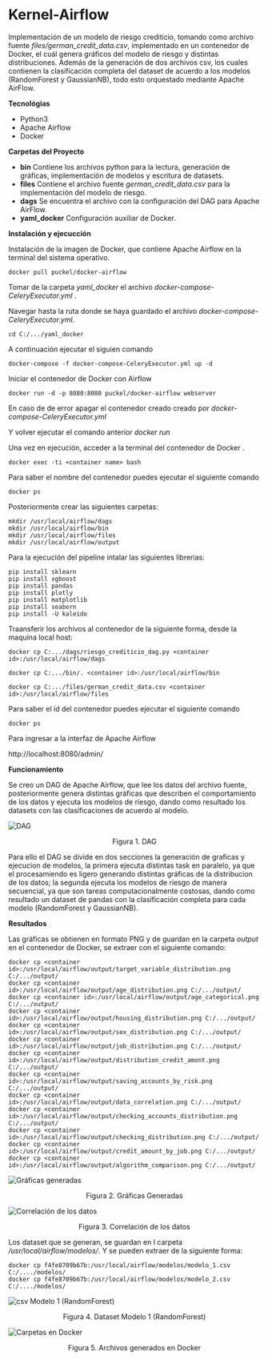 # Kernel-Airflow
Implementación de un modelo de riesgo crediticio, tomando como archivo fuente *files/german_credit_data.csv*, implementado en un contenedor de Docker, el cuál genera gráficos del modelo de riesgo y distintas distribuciones. Además de la generación de dos archivos csv, los cuales contienen la clasificación completa del dataset de acuerdo a los modelos (RandomForest y GaussianNB), todo esto orquestado mediante Apache AirFlow.


**Tecnológias**
- Python3
- Apache Airflow 
- Docker

**Carpetas del Proyecto**
- **bin** Contiene los archivos python para la lectura, generación de gráficas, implementación de modelos y escritura de datasets.
- **files** Contiene el archivo fuente *german_credit_data.csv* para la implementación del modelo de riesgo. 
- **dags** Se encuentra el archivo con la configuración del DAG para Apache AirFlow.
- **yaml_docker** Configuración auxiliar de Docker.

**Instalación y ejecucción**<a name="Instalacion"></a>

Instalación de la imagen de Docker, que contiene Apache Airflow en la terminal del sistema operativo.

```shell
docker pull puckel/docker-airflow
```

Tomar de la carpeta *yaml_docker* el archivo *docker-compose-CeleryExecutor.yml* .

Navegar hasta la ruta donde se haya guardado el archivo *docker-compose-CeleryExecutor.yml*.

```shell
cd C:/.../yaml_docker
```
A continuación ejecutar el siguien comando 
```shell
docker-compose -f docker-compose-CeleryExecutor.yml up -d
```
Iniciar el contenedor de Docker con Airflow

```shell
docker run -d -p 8080:8080 puckel/docker-airflow webserver
```
En caso de de error apagar el contenedor creado creado por *docker-compose-CeleryExecutor.yml*

Y volver ejecutar el comando anterior *docker run*

Una vez en ejecución, acceder a la terminal del contenedor de Docker .

```shell
docker exec -ti <container name> bash
```
Para saber el nombre del contenedor puedes ejecutar el siguiente comando 
```shell
docker ps
```

Posteriormente crear las siguientes carpetas:

```shell
mkdir /usr/local/airflow/dags
mkdir /usr/local/airflow/bin
mkdir /usr/local/airflow/files
mkdir /usr/local/airflow/output
```
Para la ejecución del pipeline intalar las siguientes librerias:

```shell
pip install sklearn
pip install xgboost
pip install pandas
pip install plotly
pip install matplotlib
pip install seaborn
pip install -U kaleido
```

Traansferir los archivos al contenedor de la siguiente forma, desde la maquina local host:

```shell
docker cp C:.../dags/riesgo_crediticio_dag.py <container id>:/usr/local/airflow/dags

docker cp C:.../bin/. <container id>:/usr/local/airflow/bin

docker cp C:.../files/german_credit_data.csv <container id>:/usr/local/airflow/files
```
Para saber el id del contenedor puedes ejecutar el siguiente comando 

```shell
docker ps
```
Para ingresar a la interfaz de Apache Airflow

http://localhost:8080/admin/

**Funcionamiento**<a name="Funcionamiento"></a>

Se creo un DAG de Apache Airflow, que lee los datos del archivo fuente, posteriormente genera distintas gráficas que describen el comportamiento de los datos y ejecuta los modelos de riesgo, dando como resultado los datasets con las clasificaciones de acuerdo al modelo.

 ![DAG](https://github.com/garagaby/Kernel-Airflow/blob/main/imagenes_resultado/DAG.PNG)
<p align="center">
Figura 1. DAG
</p>
Para ello el DAG se divide en dos secciones la generación de graficas y ejecucion de modelos, la primera ejecuta distintas task en paralelo, ya que el procesamiendo es ligero generando distintas gráficas de la distribucion de los datos; la segunda ejecuta los modelos de riesgo de manera secuencial, ya que son tareas computacionalmente costosas, dando como resultado un dataset de pandas con la clasificación completa para cada modelo (RandomForest y GaussianNB).


**Resultados**<a name="Resultados"></a>

Las gráficas se obtienen en formato PNG y de guardan en la carpeta *output* en el contenedor de Docker, se extraer con el siguiente comando:
 
 ```shell
docker cp <container id>:/usr/local/airflow/output/target_variable_distribution.png C:/.../output/
docker cp <container id>:/usr/local/airflow/output/age_distribution.png C:/.../output/
docker cp <container id>:/usr/local/airflow/output/age_categorical.png C:/.../output/
docker cp <container id>:/usr/local/airflow/output/housing_distribution.png C:/.../output/
docker cp <container id>:/usr/local/airflow/output/sex_distribution.png C:/.../output/
docker cp <container id>:/usr/local/airflow/output/job_distribution.png C:/.../output/
docker cp <container id>:/usr/local/airflow/output/distribution_credit_amont.png C:/.../output/
docker cp <container id>:/usr/local/airflow/output/saving_accounts_by_risk.png C:/.../output/
docker cp <container id>:/usr/local/airflow/output/data_correlation.png C:/.../output/
docker cp <container id>:/usr/local/airflow/output/checking_accounts_distribution.png C:/.../output/
docker cp <container id>:/usr/local/airflow/output/checking_distribution.png C:/.../output/
docker cp <container id>:/usr/local/airflow/output/credit_amount_by_job.png C:/.../output/
docker cp <container id>:/usr/local/airflow/output/algorithm_comparison.png C:/.../output/
 ```
![Gráficas generadas](https://github.com/garagaby/Kernel-Airflow/blob/main/imagenes_resultado/graficos.PNG)
<p align="center">
Figura 2. Gráficas Generadas
</p>

![Correlación de los datos](https://github.com/garagaby/Kernel-Airflow/blob/main/imagenes_resultado/Data_correlation.PNG)
<p align="center">
Figura 3. Correlación de los datos 
</p>

Los dataset que se generan, se guardan en l carpeta */usr/local/airflow/modelos/*. Y se pueden extraer de la siguiente forma:

```shell
docker cp f4fe8709b67b:/usr/local/airflow/modelos/modelo_1.csv C:/..../modelos/
docker cp f4fe8709b67b:/usr/local/airflow/modelos/modelo_2.csv C:/..../modelos/
```
![csv Modelo 1 (RandomForest)](https://github.com/garagaby/Kernel-Airflow/blob/main/imagenes_resultado/data_set_modelo_1.PNG)
<p align="center">
Figura 4. Dataset Modelo 1 (RandomForest)
</p>

 ![Carpetas en Docker](https://github.com/garagaby/Kernel-Airflow/blob/main/imagenes_resultado/files_Docker.PNG)
<p align="center">
Figura 5. Archivos generados en Docker  
</P>













